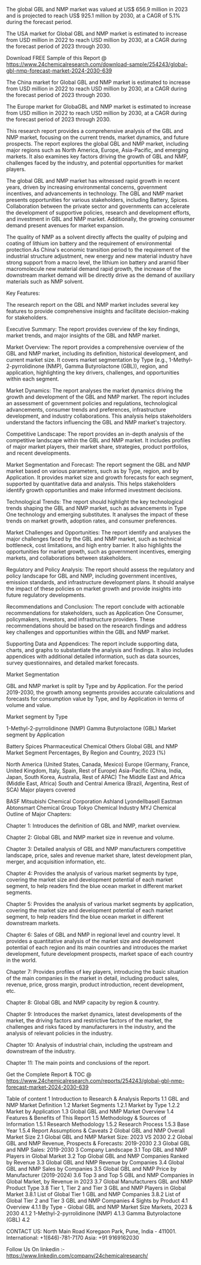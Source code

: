 The global GBL and NMP market was valued at US$ 656.9 million in 2023 and is projected to reach US$ 925.1 million by 2030, at a CAGR of 5.1% during the forecast period.

The USA market for Global GBL and NMP market is estimated to increase from USD million in 2022 to reach USD million by 2030, at a CAGR during the forecast period of 2023 through 2030.

Download FREE Sample of this Report @ https://www.24chemicalresearch.com/download-sample/254243/global-gbl-nmp-forecast-market-2024-2030-639

The China market for Global GBL and NMP market is estimated to increase from USD million in 2022 to reach USD million by 2030, at a CAGR during the forecast period of 2023 through 2030.

The Europe market for GlobaGBL and NMP market is estimated to increase from USD million in 2022 to reach USD million by 2030, at a CAGR during the forecast period of 2023 through 2030.

This research report provides a comprehensive analysis of the GBL and NMP market, focusing on the current trends, market dynamics, and future prospects. The report explores the global GBL and NMP market, including major regions such as North America, Europe, Asia-Pacific, and emerging markets. It also examines key factors driving the growth of GBL and NMP, challenges faced by the industry, and potential opportunities for market players.

The global GBL and NMP market has witnessed rapid growth in recent years, driven by increasing environmental concerns, government incentives, and advancements in technology. The GBL and NMP market presents opportunities for various stakeholders, including Battery, Spices. Collaboration between the private sector and governments can accelerate the development of supportive policies, research and development efforts, and investment in GBL and NMP market. Additionally, the growing consumer demand present avenues for market expansion.

The quality of NMP as a solvent directly affects the quality of pulping and coating of lithium ion battery and the requirement of environmental protection.As China's economic transition period to the requirement of the industrial structure adjustment, new energy and new material industry have strong support from a macro level, the lithium ion battery and aramid fiber macromolecule new material demand rapid growth, the increase of the downstream market demand will be directly drive as the demand of auxiliary materials such as NMP solvent.

Key Features:

The research report on the GBL and NMP market includes several key features to provide comprehensive insights and facilitate decision-making for stakeholders.

Executive Summary: The report provides overview of the key findings, market trends, and major insights of the GBL and NMP market.

Market Overview: The report provides a comprehensive overview of the GBL and NMP market, including its definition, historical development, and current market size. It covers market segmentation by Type (e.g., 1-Methyl-2-pyrrolidinone (NMP), Gamma Butyrolactone (GBL)), region, and application, highlighting the key drivers, challenges, and opportunities within each segment.

Market Dynamics: The report analyses the market dynamics driving the growth and development of the GBL and NMP market. The report includes an assessment of government policies and regulations, technological advancements, consumer trends and preferences, infrastructure development, and industry collaborations. This analysis helps stakeholders understand the factors influencing the GBL and NMP market's trajectory.

Competitive Landscape: The report provides an in-depth analysis of the competitive landscape within the GBL and NMP market. It includes profiles of major market players, their market share, strategies, product portfolios, and recent developments.

Market Segmentation and Forecast: The report segment the GBL and NMP market based on various parameters, such as by Type, region, and by Application. It provides market size and growth forecasts for each segment, supported by quantitative data and analysis. This helps stakeholders identify growth opportunities and make informed investment decisions.

Technological Trends: The report should highlight the key technological trends shaping the GBL and NMP market, such as advancements in Type One technology and emerging substitutes. It analyses the impact of these trends on market growth, adoption rates, and consumer preferences.

Market Challenges and Opportunities: The report identify and analyses the major challenges faced by the GBL and NMP market, such as technical bottleneck, cost limitations, and high entry barrier. It also highlights the opportunities for market growth, such as government incentives, emerging markets, and collaborations between stakeholders.

Regulatory and Policy Analysis: The report should assess the regulatory and policy landscape for GBL and NMP, including government incentives, emission standards, and infrastructure development plans. It should analyse the impact of these policies on market growth and provide insights into future regulatory developments.

Recommendations and Conclusion: The report conclude with actionable recommendations for stakeholders, such as Application One Consumer, policymakers, investors, and infrastructure providers. These recommendations should be based on the research findings and address key challenges and opportunities within the GBL and NMP market.

Supporting Data and Appendices: The report include supporting data, charts, and graphs to substantiate the analysis and findings. It also includes appendices with additional detailed information, such as data sources, survey questionnaires, and detailed market forecasts.

Market Segmentation

GBL and NMP market is split by Type and by Application. For the period 2019-2030, the growth among segments provides accurate calculations and forecasts for consumption value by Type, and by Application in terms of volume and value.

Market segment by Type

1-Methyl-2-pyrrolidinone (NMP)
Gamma Butyrolactone (GBL)
Market segment by Application

Battery
Spices
Pharmaceutical
Chemical
Others
Global GBL and NMP Market Segment Percentages, By Region and Country, 2023 (%)

North America (United States, Canada, Mexico)
Europe (Germany, France, United Kingdom, Italy, Spain, Rest of Europe)
Asia-Pacific (China, India, Japan, South Korea, Australia, Rest of APAC)
The Middle East and Africa (Middle East, Africa)
South and Central America (Brazil, Argentina, Rest of SCA)
Major players covered

BASF
Mitsubishi Chemical Corporation
Ashland
Lyondellbasell
Eastman
Abtonsmart Chemical Group
Tokyo Chemical Industry
MYJ Chemical
Outline of Major Chapters:

Chapter 1: Introduces the definition of GBL and NMP, market overview.

Chapter 2: Global GBL and NMP market size in revenue and volume.

Chapter 3: Detailed analysis of GBL and NMP manufacturers competitive landscape, price, sales and revenue market share, latest development plan, merger, and acquisition information, etc.

Chapter 4: Provides the analysis of various market segments by type, covering the market size and development potential of each market segment, to help readers find the blue ocean market in different market segments.

Chapter 5: Provides the analysis of various market segments by application, covering the market size and development potential of each market segment, to help readers find the blue ocean market in different downstream markets.

Chapter 6: Sales of GBL and NMP in regional level and country level. It provides a quantitative analysis of the market size and development potential of each region and its main countries and introduces the market development, future development prospects, market space of each country in the world.

Chapter 7: Provides profiles of key players, introducing the basic situation of the main companies in the market in detail, including product sales, revenue, price, gross margin, product introduction, recent development, etc.

Chapter 8: Global GBL and NMP capacity by region & country.

Chapter 9: Introduces the market dynamics, latest developments of the market, the driving factors and restrictive factors of the market, the challenges and risks faced by manufacturers in the industry, and the analysis of relevant policies in the industry.

Chapter 10: Analysis of industrial chain, including the upstream and downstream of the industry.

Chapter 11: The main points and conclusions of the report.

Get the Complete Report & TOC @ https://www.24chemicalresearch.com/reports/254243/global-gbl-nmp-forecast-market-2024-2030-639

Table of content
1 Introduction to Research & Analysis Reports
1.1 GBL and NMP Market Definition
1.2 Market Segments
1.2.1 Market by Type
1.2.2 Market by Application
1.3 Global GBL and NMP Market Overview
1.4 Features & Benefits of This Report
1.5 Methodology & Sources of Information
1.5.1 Research Methodology
1.5.2 Research Process
1.5.3 Base Year
1.5.4 Report Assumptions & Caveats
2 Global GBL and NMP Overall Market Size
2.1 Global GBL and NMP Market Size: 2023 VS 2030
2.2 Global GBL and NMP Revenue, Prospects & Forecasts: 2019-2030
2.3 Global GBL and NMP Sales: 2019-2030
3 Company Landscape
3.1 Top GBL and NMP Players in Global Market
3.2 Top Global GBL and NMP Companies Ranked by Revenue
3.3 Global GBL and NMP Revenue by Companies
3.4 Global GBL and NMP Sales by Companies
3.5 Global GBL and NMP Price by Manufacturer (2019-2024)
3.6 Top 3 and Top 5 GBL and NMP Companies in Global Market, by Revenue in 2023
3.7 Global Manufacturers GBL and NMP Product Type
3.8 Tier 1, Tier 2 and Tier 3 GBL and NMP Players in Global Market
3.8.1 List of Global Tier 1 GBL and NMP Companies
3.8.2 List of Global Tier 2 and Tier 3 GBL and NMP Companies
4 Sights by Product
4.1 Overview
4.1.1 By Type - Global GBL and NMP Market Size Markets, 2023 & 2030
4.1.2 1-Methyl-2-pyrrolidinone (NMP)
4.1.3 Gamma Butyrolactone (GBL)
4.2

CONTACT US:
North Main Road Koregaon Park, Pune, India - 411001.
International: +1(646)-781-7170
Asia: +91 9169162030

Follow Us On linkedin :- https://www.linkedin.com/company/24chemicalresearch/
